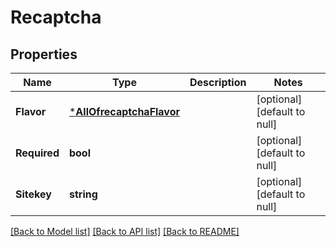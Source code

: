# Recaptcha

## Properties
Name | Type | Description | Notes
------------ | ------------- | ------------- | -------------
**Flavor** | [***AllOfrecaptchaFlavor**](AllOfrecaptchaFlavor.md) |  | [optional] [default to null]
**Required** | **bool** |  | [optional] [default to null]
**Sitekey** | **string** |  | [optional] [default to null]

[[Back to Model list]](../README.md#documentation-for-models) [[Back to API list]](../README.md#documentation-for-api-endpoints) [[Back to README]](../README.md)


